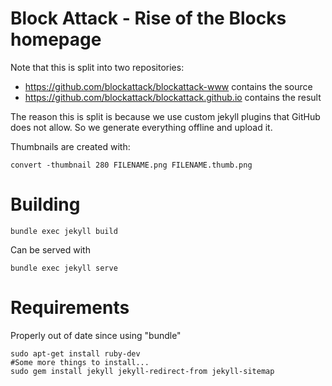 # Block Attack - Rise of the Blocks homepage

Note that this is split into two repositories:
 * https://github.com/blockattack/blockattack-www contains the source
 * https://github.com/blockattack/blockattack.github.io contains the result


The reason this is split is because we use custom jekyll plugins that GitHub does not allow. So we generate everything offline and upload it.

Thumbnails are created with:
```
convert -thumbnail 280 FILENAME.png FILENAME.thumb.png
```

# Building

```
bundle exec jekyll build
```
Can be served with
```
bundle exec jekyll serve
```

# Requirements

Properly out of date since using "bundle"
```
sudo apt-get install ruby-dev
#Some more things to install...
sudo gem install jekyll jekyll-redirect-from jekyll-sitemap
```
